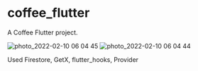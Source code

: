 # coffee_flutter

A Coffee Flutter project.

![photo_2022-02-10 06 04 45](https://user-images.githubusercontent.com/70290804/153317061-84e7cd92-25b9-44e1-adfd-ebbcec4d1be8.jpeg)
![photo_2022-02-10 06 04 44](https://user-images.githubusercontent.com/70290804/153317068-2ee46305-20c7-401d-b529-887ef7d1d0d5.jpeg)

Used Firestore, GetX, flutter_hooks, Provider
